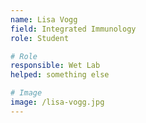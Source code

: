 ```yaml
---
name: Lisa Vogg 
field: Integrated Immunology 
role: Student

# Role
responsible: Wet Lab 
helped: something else

# Image
image: /lisa-vogg.jpg
---
```

